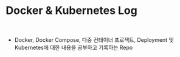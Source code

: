 # Docker & Kubernetes Log
</br>

- Docker, Docker Compose, 다중 컨테이너 프로젝트, Deployment 및 Kubernetes에 대한 내용을 공부하고 기록하는 Repo 
